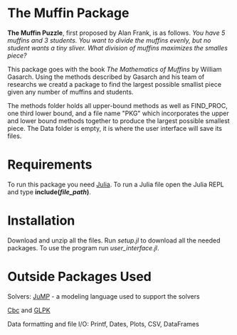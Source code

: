 # The Muffin Package
**The Muffin Puzzle**, first proposed by Alan Frank, is as follows.
*You have 5 muffins and 3 students. You want to divide the muffins evenly, but no student wants a tiny sliver. What division of muffins maximizes the smalles piece?*

This package goes with the book *The Mathematics of Muffins* by William Gasarch. Using the methods described by Gasarch and his team of researchs we creatd a package to find the largest possible smallist piece given any number of muffins and students.  

The methods folder holds all upper-bound methods as well as FIND_PROC, one third lower bound, and a file name "PKG" which incorporates the upper and lower bound methods together to produce the largest possible smallest piece. The Data folder is empty, it is where the user interface will save its files. 

# Requirements
To run this package you need [Julia](https://julialang.org/downloads/).
To run a Julia file open the Julia REPL and type **include(*file_path*)**.
# Installation
Download and unzip all the files. Run *setup.jl* to download all the needed packages. To use the program run *user_interface.jl*.

# Outside Packages Used
Solvers:
[JuMP](http://www.juliaopt.org/JuMP.jl/v0.17/installation.html) - a modeling language used to support the solvers


[Cbc](https://github.com/JuliaOpt/Cbc.jl) and [GLPK](https://github.com/JuliaOpt/GLPK.jl)

Data formatting and file I/O: Printf, Dates, Plots, CSV, DataFrames 
